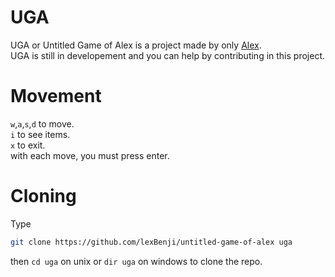 # UGA

UGA or Untitled Game of Alex is a project made by only [Alex](https://github.com/lexBenji/lexBenji).<br>
UGA is still in developement and you can help by contributing in this project.

# Movement

`w`,`a`,`s`,`d` to move.<br>
`i` to see items.<br>
`x` to exit.<br>
with each move, you must press enter.

# Cloning

Type
```sh
git clone https://github.com/lexBenji/untitled-game-of-alex uga
```
then `cd uga` on unix or `dir uga` on windows
to clone the repo.
